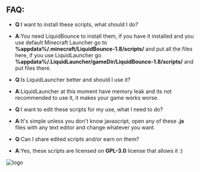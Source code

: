 FAQ:
-----
* **Q**:I want to install these scripts, what should I do?
* **A**:You need LiquidBounce to install them, if you have it installed and you use default Minecraft Launcher go to **%appdata%/.minecraft/LiquidBounce-1.8/scripts/** and put all the files here, if you use LiquidLauncher go **%appdata%/.LiquidLauncher/gameDir/LiquidBounce-1.8/scripts/** and put files there. 

* **Q**:Is LiquidLauncher better and should I use it? 
* **A**:LiquidLauncher at this moment have memory leak and its not recommended to use it, it makes your game works worse.

* **Q**:I want to edit these scripts for my use, what I need to do?
* **A**:It's simple unless you don't know javascript, open any of these **.js** files with any text editor and change whatever you want.

* **Q**:Can I share edited scripts and/or earn on them?
* **A**:Yes, these scripts are licensed on **GPL-3.0** license that allows it :)

![logo](https://camo.githubusercontent.com/178f507cf5a20c9bb3868f5bf72958d2a4351b2d/68747470733a2f2f696d6775722e636f6d2f6f4e50445368752e706e67)
